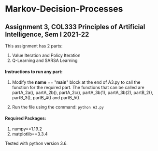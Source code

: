 # Markov-Decision-Processes
## Assignment 3, COL333 Principles of Artificial Intelligence, Sem I 2021-22

This assignment has 2 parts: 
1. Value Iteration and Policy Iteration
2. Q-Learning and SARSA Learning

#### Instructions to run any part:

1. Modify the __name__ == "__main__" block at the end of A3.py to call the function for the required part.
The functions that can be called are partA_2a(), partA_2b(), partA_2c(), partA_3b(1), partA_3b(2), partB_2(), partB_3(), partB_4() and partB_5().

2. Run the file using the command:
    ```python A3.py```

#### Required Packages:
1. numpy==1.19.2
2. matplotlib==3.3.4

Tested with python version 3.6.

